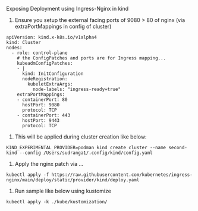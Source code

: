 Exposing Deployment using Ingress-Nginx in kind 

1. Ensure you setup the external facing ports of 9080 > 80 of nginx (via extraPortMappings in config of cluster)
```
apiVersion: kind.x-k8s.io/v1alpha4
kind: Cluster
nodes:
  - role: control-plane
    # the ConfigPatches and ports are for Ingress mapping...
    kubeadmConfigPatches:
    - |
      kind: InitConfiguration
      nodeRegistration:
        kubeletExtraArgs:
          node-labels: "ingress-ready=true"
    extraPortMappings:
    - containerPort: 80
      hostPort: 9080
      protocol: TCP
    - containerPort: 443
      hostPort: 9443
      protocol: TCP
```
1. This will be applied during cluster creation like below:
```
KIND_EXPERIMENTAL_PROVIDER=podman kind create cluster --name second-kind --config /Users/sudranga1/.config/kind/config.yaml

```
1. Apply the nginx patch via ...
```
kubectl apply -f https://raw.githubusercontent.com/kubernetes/ingress-nginx/main/deploy/static/provider/kind/deploy.yaml
```
1. Run sample like below using kustomize
```
kubectl apply -k ./kube/kustomization/

